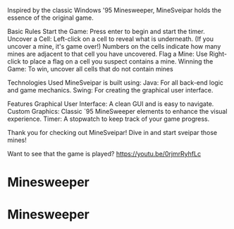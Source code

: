 Inspired by the classic Windows '95 Minesweeper, MineSveipar holds the essence of the original game.

Basic Rules
Start the Game: Press enter to begin and start the timer.
Uncover a Cell: Left-click on a cell to reveal what is underneath. (If you uncover a mine, it's game over!)
Numbers on the cells indicate how many mines are adjacent to that cell you have uncovered. 
Flag a Mine: Use Right-click to place a flag on a cell you suspect contains a mine.
Winning the Game: To win, uncover all cells that do not contain mines

Technologies Used
MineSveipar is built using:
Java: For all back-end logic and game mechanics.
Swing: For creating the graphical user interface.

Features
Graphical User Interface: A clean GUI and is easy to navigate.
Custom Graphics: Classic ´95 MineSweeper elements to enhance the visual experience.
Timer: A stopwatch to keep track of your game progress.

Thank you for checking out MineSveipar! Dive in and start sveipar those mines!

Want to see that the game is played?
https://youtu.be/0rjmrRyhfLc
# Minesweeper
# Minesweeper
